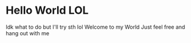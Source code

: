 # Hello World LOL
Idk what to do but I'll try sth lol
Welcome to my World 
Just feel free and hang out with me 
